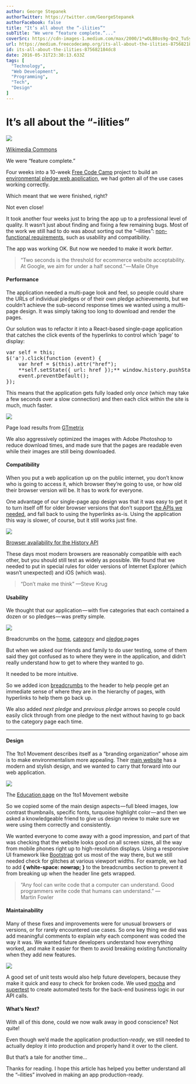 ```yaml
---
author: George Stepanek
authorTwitter: https://twitter.com/GeorgeStepanek
authorFacebook: false
title: "It’s all about the “-ilities”"
subTitle: "We were “feature complete.”..."
coverSrc: https://cdn-images-1.medium.com/max/2000/1*wOLB8os9g-Qn2_TuSyp6Zw.jpeg
url: https://medium.freecodecamp.org/its-all-about-the-ilities-875682184dc8
id: its-all-about-the-ilities-875682184dc8
date: 2016-05-31T23:38:13.633Z
tags: [
  "Technology",
  "Web Development",
  "Programming",
  "Tech",
  "Design"
]
---
```

# It’s all about the “-ilities”







![](https://cdn-images-1.medium.com/max/2000/1*wOLB8os9g-Qn2_TuSyp6Zw.jpeg)

[Wikimedia Commons](https://commons.wikimedia.org/wiki/File:100m_women_Golden_League_2007_in_Zurich.jpg)







We were “feature complete.”

Four weeks into a 10-week [Free Code Camp](https://www.freecodecamp.com/) project to build an [environmental pledge web application](http://fcc-1to1-pledge-app.herokuapp.com/), we had gotten all of the use cases working correctly.

Which meant that we were finished, right?

Not even close!

It took another four weeks just to bring the app up to a professional level of quality. It wasn’t just about finding and fixing a few remaining bugs. Most of the work we still had to do was about sorting out the “–ilities”: [non-functional requirements](https://en.wikipedia.org/wiki/Non-functional_requirement), such as usability and compatibility.

The app was working OK. But now we needed to make it work _better_.

> “Two seconds is the threshold for ecommerce website acceptability. At Google, we aim for under a half second.” — Maile Ohye

#### Performance

The application needed a multi-page look and feel, so people could share the URLs of individual pledges or of their own pledge achievements, but we couldn’t achieve the sub-second response times we wanted using a multi-page design. It was simply taking too long to download and render the pages.

Our solution was to refactor it into a React-based single-page application that catches the click events of the hyperlinks to control which ‘page’ to display:

<pre name="d55c" id="d55c" class="graf graf--pre graf-after--p">var self = this;  
$('a').click(function (event) {  
    var href = $(this).attr("href");  
    **self.setState({ url: href });** window.history.pushState('', '', href);  
    event.preventDefault();  
});</pre>

This means that the application gets fully loaded only _once_ (which may take a few seconds over a slow connection) and then each click within the site is much, much faster.







![](https://cdn-images-1.medium.com/max/2000/1*gNJL0co5t4_ApIsGiq-0IA.png)

Page load results from [GTmetrix](https://gtmetrix.com/)







We also aggressively optimized the images with Adobe Photoshop to reduce download times, and made sure that the pages are readable even while their images are still being downloaded.

#### Compatibility

When you put a web application up on the public internet, you don’t know who is going to access it, which browser they’re going to use, or how old their browser version will be. It has to work for everyone.

One advantage of our single-page app design was that it was easy to get it to turn itself off for older browser versions that don’t support [the APIs we needed](http://diveintohtml5.info/history.html), and fall back to using the hyperlinks as-is. Using the application this way is slower, of course, but it still works just fine.







![](https://cdn-images-1.medium.com/max/2000/1*sW6NgOk1u3lrjAzRqBKU0Q.png)

[Browser availability for the History API](http://caniuse.com/#search=pushstate)







These days most modern browsers are reasonably compatible with each other, but you should still test as widely as possible. We found that we needed to put in special rules for older versions of Internet Explorer (which wasn’t unexpected) and iOS (which was).

> “Don’t make me think” —Steve Krug

#### Usability

We thought that our application — with five categories that each contained a dozen or so pledges — was pretty simple.



![](https://cdn-images-1.medium.com/max/1600/1*0RpQTRVzLnyVA0EE7SzDtQ.png)

Breadcrumbs on the [home](http://fcc-1to1-pledge-app.herokuapp.com/), [category](http://fcc-1to1-pledge-app.herokuapp.com/category/transportation) and [pledge ](http://fcc-1to1-pledge-app.herokuapp.com/pledge/carpool)pages



But when we asked our friends and family to do user testing, some of them said they got confused as to where they were in the application, and didn’t really understand how to get to where they wanted to go.

It needed to be more intuitive.

So we added icon [breadcrumbs](https://en.wikipedia.org/wiki/Breadcrumb_%28navigation%29) to the header to help people get an immediate sense of where they are in the hierarchy of pages, with hyperlinks to help them go back up.

We also added _next pledge_ and _previous pledge_ arrows so people could easily click through from one pledge to the next without having to go back to the category page each time.











* * *







#### Design

The 1to1 Movement describes itself as a “branding organization” whose aim is to make environmentalism more appealing. Their [main website](http://1to1movement.org/) has a modern and stylish design, and we wanted to carry that forward into our web application.







![](https://cdn-images-1.medium.com/max/2000/1*xTUJpIPgMlhyb4uJjc_Yxw.jpeg)

The [Education page](http://1to1movement.org/we-are-educators/) on the 1to1 Movement website







So we copied some of the main design aspects — full bleed images, low contrast thumbnails, specific fonts, turquoise highlight color — and then we asked a knowledgeable friend to give us design review to make sure we were using them correctly and consistently.

We wanted everyone to come away with a good impression, and part of that was checking that the website looks good on all screen sizes, all the way from mobile phones right up to high-resolution displays. Using a responsive UI framework like [Bootstrap](http://getbootstrap.com/) got us most of the way there, but we still needed check for glitches at various viewport widths. For example, we had to add **{ white-space: nowrap; }** to the breadcrumbs section to prevent it from breaking up when the header line gets wrapped.

> “Any fool can write code that a computer can understand. Good programmers write code that humans can understand.” —Martin Fowler

#### Maintainability

Many of these fixes and improvements were for unusual browsers or versions, or for rarely encountered use cases. So one key thing we did was add meaningful comments to explain _why_ each component was coded the way it was. We wanted future developers understand how everything worked, and make it easier for them to avoid breaking existing functionality when they add new features.



![](https://cdn-images-1.medium.com/max/1600/1*ePYo4yYp62bry-1rGxaozg.png)



A good set of unit tests would also help future developers, because they make it quick and easy to check for broken code. We used [mocha](https://www.npmjs.com/package/mocha) and [supertest](https://www.npmjs.com/package/supertest) to create automated tests for the back-end business logic in our API calls.

#### What’s Next?

With all of this done, could we now walk away in good conscience? Not quite!

Even though we’d made the application production-_ready_, we still needed to actually deploy it into production and properly hand it over to the client.

But that’s a tale for another time…

Thanks for reading. I hope this article has helped you better understand all the “–ilities” involved in making an app production-ready.








